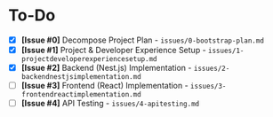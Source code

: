 # To-Do

- [x] **[Issue #0]** Decompose Project Plan - `issues/0-bootstrap-plan.md`
- [x] **[Issue #1]** Project & Developer Experience Setup - `issues/1-projectdeveloperexperiencesetup.md`
- [x] **[Issue #2]** Backend (Nest.js) Implementation - `issues/2-backendnestjsimplementation.md`
- [ ] **[Issue #3]** Frontend (React) Implementation - `issues/3-frontendreactimplementation.md`
- [ ] **[Issue #4]** API Testing - `issues/4-apitesting.md`
